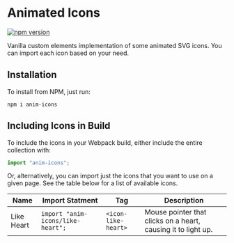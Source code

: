 # Animated Icons

[![npm version](https://badge.fury.io/js/anim-icons.svg)](https://badge.fury.io/js/anim-icons)

Vanilla custom elements implementation of some animated SVG icons. You can
import each icon based on your need.

## Installation

To install from NPM, just run:

```
npm i anim-icons
```

## Including Icons in Build

To include the icons in your Webpack build, either include the entire
collection with:

```Javascript
import "anim-icons";
```

Or, alternatively, you can import just the icons that you want to use on a 
given page. See the table below for a list of available icons.

| Name | Import Statment | Tag | Description |
| ---- | --------------- | --- | ----------- |
| Like Heart | `import "anim-icons/like-heart";` | `<icon-like-heart>` | Mouse pointer that clicks on a heart, causing it to light up. |